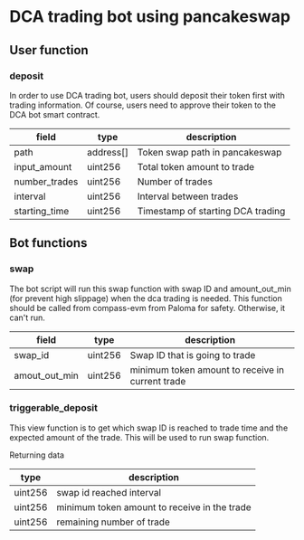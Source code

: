 # DCA trading bot using pancakeswap

## User function

### deposit

In order to use DCA trading bot, users should deposit their token first with trading information. Of course, users need to approve their token to the DCA bot smart contract.

| field         | type      | description                       |
| ------------- | --------- | --------------------------------- |
| path          | address[] | Token swap path in pancakeswap    |
| input_amount  | uint256   | Total token amount to trade       |
| number_trades | uint256   | Number of trades                  |
| interval      | uint256   | Interval between trades           |
| starting_time | uint256   | Timestamp of starting DCA trading |

## Bot functions

### swap

The bot script will run this swap function with swap ID and amount_out_min (for prevent high slippage) when the dca trading is needed. This function should be called from compass-evm from Paloma for safety. Otherwise, it can't run.

| field         | type    | description                                      |
| ------------- | ------- | ------------------------------------------------ |
| swap_id       | uint256 | Swap ID that is going to trade                   |
| amout_out_min | uint256 | minimum token amount to receive in current trade |

### triggerable_deposit

This view function is to get which swap ID is reached to trade time and the expected amount of the trade. This will be used to run swap function.

Returning data

| type    | description                                  |
| ------- | -------------------------------------------- |
| uint256 | swap id reached interval                     |
| uint256 | minimum token amount to receive in the trade |
| uint256 | remaining number of trade                    |

